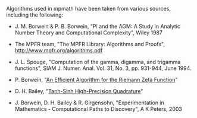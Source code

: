 Algorithms used in mpmath have been taken from various sources, including the following:

  * J. M. Borwein & P. B. Borwein, "Pi and the AGM: A Study in Analytic Number Theory and Computational Complexity", Wiley 1987

  * The MPFR team, "The MPFR Library: Algorithms and Proofs", http://www.mpfr.org/algorithms.pdf

  * J. L. Spouge, "Computation of the gamma, digamma, and trigamma functions", SIAM J. Numer. Anal. Vol. 31, No. 3, pp. 931-944, June 1994.

  * P. Borwein, "[An Efficient Algorithm for the Riemann Zeta Function](http://www.cecm.sfu.ca/personal/pborwein/PAPERS/P117.ps)"

  * D. H. Bailey, "[Tanh-Sinh High-Precision Quadrature](http://crd.lbl.gov/~dhbailey/dhbpapers/dhb-tanh-sinh.pdf)"

  * J. Borwein, D. H. Bailey & R. Girgensohn, "Experimentation in Mathematics - Computational Paths to Discovery", A K Peters, 2003
